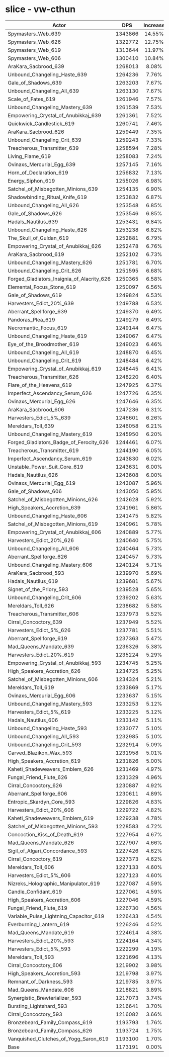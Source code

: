 # slice - vw-cthun
| Actor | DPS | Increase |
|---|:---:|:---:|
|Spymasters_Web_639|1343866|14.55%|
|Spymasters_Web_626|1322772|12.75%|
|Spymasters_Web_619|1313644|11.97%|
|Spymasters_Web_606|1300410|10.84%|
|AraKara_Sacbrood_639|1268013|8.08%|
|Unbound_Changeling_Haste_639|1264236|7.76%|
|Gale_of_Shadows_639|1263203|7.67%|
|Unbound_Changeling_All_639|1263130|7.67%|
|Scale_of_Fates_619|1261946|7.57%|
|Unbound_Changeling_Mastery_639|1261539|7.53%|
|Empowering_Crystal_of_Anubikkaj_639|1261361|7.52%|
|Quickwick_Candlestick_619|1260741|7.46%|
|AraKara_Sacbrood_626|1259449|7.35%|
|Unbound_Changeling_Crit_639|1259243|7.33%|
|Treacherous_Transmitter_639|1258594|7.28%|
|Living_Flame_619|1258083|7.24%|
|Ovinaxs_Mercurial_Egg_639|1257145|7.16%|
|Horn_of_Declaration_619|1256832|7.13%|
|Energy_Siphon_619|1255026|6.98%|
|Satchel_of_Misbegotten_Minions_639|1254135|6.90%|
|Shadowbinding_Ritual_Knife_619|1253832|6.87%|
|Unbound_Changeling_All_626|1253548|6.85%|
|Gale_of_Shadows_626|1253546|6.85%|
|Hadals_Nautilus_639|1253431|6.84%|
|Unbound_Changeling_Haste_626|1253238|6.82%|
|The_Skull_of_Guldan_619|1252881|6.79%|
|Empowering_Crystal_of_Anubikkaj_626|1252478|6.76%|
|AraKara_Sacbrood_619|1252102|6.73%|
|Unbound_Changeling_Mastery_626|1251781|6.70%|
|Unbound_Changeling_Crit_626|1251595|6.68%|
|Forged_Gladiators_Insignia_of_Alacrity_626|1250365|6.58%|
|Elemental_Focus_Stone_619|1250097|6.56%|
|Gale_of_Shadows_619|1249824|6.53%|
|Harvesters_Edict_20%_639|1249788|6.53%|
|Aberrant_Spellforge_639|1249370|6.49%|
|Pandoras_Plea_619|1249279|6.49%|
|Necromantic_Focus_619|1249144|6.47%|
|Unbound_Changeling_Haste_619|1249067|6.47%|
|Eye_of_the_Broodmother_619|1249023|6.46%|
|Unbound_Changeling_All_619|1248870|6.45%|
|Unbound_Changeling_Crit_619|1248484|6.42%|
|Empowering_Crystal_of_Anubikkaj_619|1248445|6.41%|
|Treacherous_Transmitter_626|1248220|6.40%|
|Flare_of_the_Heavens_619|1247925|6.37%|
|Imperfect_Ascendancy_Serum_626|1247726|6.35%|
|Ovinaxs_Mercurial_Egg_626|1247646|6.35%|
|AraKara_Sacbrood_606|1247236|6.31%|
|Harvesters_Edict_5%_639|1246601|6.26%|
|Mereldars_Toll_639|1246058|6.21%|
|Unbound_Changeling_Mastery_619|1245950|6.20%|
|Forged_Gladiators_Badge_of_Ferocity_626|1244461|6.07%|
|Treacherous_Transmitter_619|1244190|6.05%|
|Imperfect_Ascendancy_Serum_619|1243830|6.02%|
|Unstable_Power_Suit_Core_619|1243631|6.00%|
|Hadals_Nautilus_626|1243608|6.00%|
|Ovinaxs_Mercurial_Egg_619|1243087|5.96%|
|Gale_of_Shadows_606|1243050|5.95%|
|Satchel_of_Misbegotten_Minions_626|1242628|5.92%|
|High_Speakers_Accretion_639|1241961|5.86%|
|Unbound_Changeling_Haste_606|1241475|5.82%|
|Satchel_of_Misbegotten_Minions_619|1240961|5.78%|
|Empowering_Crystal_of_Anubikkaj_606|1240889|5.77%|
|Harvesters_Edict_20%_626|1240640|5.75%|
|Unbound_Changeling_All_606|1240464|5.73%|
|Aberrant_Spellforge_626|1240457|5.73%|
|Unbound_Changeling_Mastery_606|1240124|5.71%|
|AraKara_Sacbrood_593|1239970|5.69%|
|Hadals_Nautilus_619|1239681|5.67%|
|Signet_of_the_Priory_593|1239528|5.65%|
|Unbound_Changeling_Crit_606|1239202|5.63%|
|Mereldars_Toll_626|1238682|5.58%|
|Treacherous_Transmitter_606|1237973|5.52%|
|Cirral_Concoctory_639|1237949|5.52%|
|Harvesters_Edict_5%_626|1237781|5.51%|
|Aberrant_Spellforge_619|1237363|5.47%|
|Mad_Queens_Mandate_639|1236326|5.38%|
|Harvesters_Edict_20%_619|1235224|5.29%|
|Empowering_Crystal_of_Anubikkaj_593|1234745|5.25%|
|High_Speakers_Accretion_626|1234725|5.25%|
|Satchel_of_Misbegotten_Minions_606|1234324|5.21%|
|Mereldars_Toll_619|1233869|5.17%|
|Ovinaxs_Mercurial_Egg_606|1233637|5.15%|
|Unbound_Changeling_Mastery_593|1233253|5.12%|
|Harvesters_Edict_5%_619|1233225|5.12%|
|Hadals_Nautilus_606|1233142|5.11%|
|Unbound_Changeling_Haste_593|1233077|5.10%|
|Unbound_Changeling_All_593|1232985|5.10%|
|Unbound_Changeling_Crit_593|1232914|5.09%|
|Carved_Blazikon_Wax_593|1231958|5.01%|
|High_Speakers_Accretion_619|1231826|5.00%|
|Kaheti_Shadeweavers_Emblem_626|1231469|4.97%|
|Fungal_Friend_Flute_626|1231329|4.96%|
|Cirral_Concoctory_626|1230887|4.92%|
|Aberrant_Spellforge_606|1230611|4.89%|
|Entropic_Skardyn_Core_593|1229826|4.83%|
|Harvesters_Edict_20%_606|1229722|4.82%|
|Kaheti_Shadeweavers_Emblem_619|1229238|4.78%|
|Satchel_of_Misbegotten_Minions_593|1228583|4.72%|
|Concoction_Kiss_of_Death_619|1227954|4.67%|
|Mad_Queens_Mandate_626|1227907|4.66%|
|Sigil_of_Algari_Concordance_593|1227426|4.62%|
|Cirral_Concoctory_619|1227373|4.62%|
|Mereldars_Toll_606|1227133|4.60%|
|Harvesters_Edict_5%_606|1227123|4.60%|
|Nizreks_Holographic_Manipulator_619|1227087|4.59%|
|Candle_Confidant_619|1227061|4.59%|
|High_Speakers_Accretion_606|1227046|4.59%|
|Fungal_Friend_Flute_619|1226730|4.56%|
|Variable_Pulse_Lightning_Capacitor_619|1226433|4.54%|
|Everburning_Lantern_619|1226246|4.52%|
|Mad_Queens_Mandate_619|1224614|4.38%|
|Harvesters_Edict_20%_593|1224164|4.34%|
|Harvesters_Edict_5%_593|1222299|4.19%|
|Mereldars_Toll_593|1221696|4.13%|
|Cirral_Concoctory_606|1219902|3.98%|
|High_Speakers_Accretion_593|1219798|3.97%|
|Remnant_of_Darkness_593|1219785|3.97%|
|Mad_Queens_Mandate_606|1218821|3.89%|
|Synergistic_Brewterializer_593|1217073|3.74%|
|Bursting_Lightshard_593|1216641|3.70%|
|Cirral_Concoctory_593|1216082|3.66%|
|Bronzebeard_Family_Compass_619|1193793|1.76%|
|Bronzebeard_Family_Compass_626|1193724|1.75%|
|Vanquished_Clutches_of_Yogg_Saron_619|1193100|1.70%|
|Base|1173191|0.00%|
